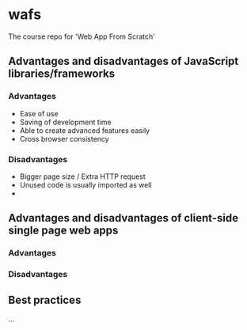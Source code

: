 # wafs
The course repo for 'Web App From Scratch'

## Advantages and disadvantages of JavaScript libraries/frameworks
### Advantages
- Ease of use
- Saving of development time
- Able to create advanced features easily
- Cross browser consistency
### Disadvantages
- Bigger page size / Extra HTTP request
- Unused code is usually imported as well
- 

## Advantages and disadvantages of client-side single page web apps
### Advantages
### Disadvantages

## Best practices
...
